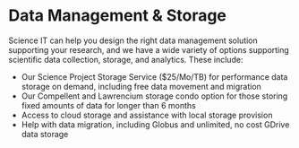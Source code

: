 # Data Management & Storage

Science IT can help you design the right data management solution supporting your research, and we have a wide variety of options supporting scientific data collection, storage, and analytics. These include:

* Our Science Project Storage Service ($25/Mo/TB) for performance data storage on demand, including free data movement and migration
* Our Compellent and Lawrencium storage condo option for those storing fixed amounts of data for longer than 6 months
* Access to cloud storage and assistance with local storage provision
* Help with data migration, including Globus and unlimited, no cost GDrive data storage